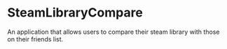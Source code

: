 # SteamLibraryCompare
An application that allows users to compare their steam library with those on their friends list.
